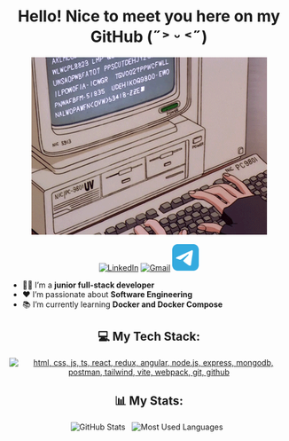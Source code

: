 <div align="center">
<h1>Hello! Nice to meet you here on my GitHub (˶˃ ᵕ ˂˶)</h1>
<img src="assets/hero.gif" alt="Hero image">

[![LinkedIn](https://skillicons.dev/icons?i=linkedin)](https://www.linkedin.com/in/sofiia-bernatska/)
[![Gmail](https://skillicons.dev/icons?i=gmail)](mailto:sofiiavbernatska@gmail.com)
<a href="https://t.me/sofiiabern">
    <img src="assets/telegram.png" alt="Telegram" width="48" height="48">
</a>
</div>

- 👨‍💻 I’m a **junior full-stack developer**
- ❤️ I’m passionate about **Software Engineering**
- 📚 I’m currently learning **Docker and Docker Compose**

<div align="center">

## 💻 My Tech Stack:

[![html, css, js, ts, react, redux, angular, node.js, express, mongodb, postman, tailwind, vite, webpack, git, github](https://skillicons.dev/icons?i=html,css,js,ts,react,redux,angular,nodejs,express,mongodb,postman,tailwind,vite,webpack,git,github)](https://skillicons.dev)

## 📊 My Stats:
<p>
    <img height=175 alt="GitHub Stats" src="https://github-readme-stats.vercel.app/api?username=sofiabern&show_icons=true&count_private=true&theme=dark" />&nbsp;&nbsp;
    <img height=175 alt="Most Used Languages" src="https://github-readme-stats.vercel.app/api/top-langs/?username=sofiabern&layout=compact&theme=dark" />&nbsp;&nbsp;
</p>

</div>
